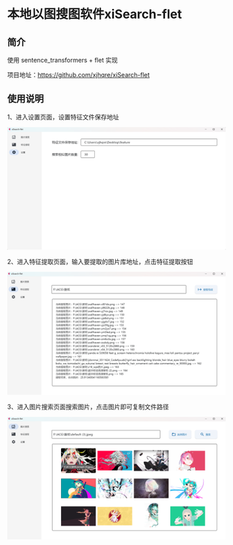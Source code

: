 # 本地以图搜图软件xiSearch-flet

## 简介

使用 sentence_transformers + flet 实现

项目地址：https://github.com/xjhqre/xiSearch-flet



## 使用说明

1、进入设置页面，设置特征文件保存地址

![image-20230811145610238](README.assets/image-20230811145610238.png)

2、进入特征提取页面，输入要提取的图片库地址，点击特征提取按钮

![image-20230811145805210](README.assets/image-20230811145805210.png)

3、进入图片搜索页面搜索图片，点击图片即可复制文件路径

![image-20230811150235958](README.assets/image-20230811150235958.png)